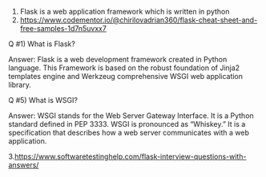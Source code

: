 1. Flask is a web application framework which is written in python
2. https://www.codementor.io/@chirilovadrian360/flask-cheat-sheet-and-free-samples-1d7n5uvxx7

Q #1) What is Flask?

Answer: Flask is a web development framework created in Python language. This Framework is based on the robust foundation of Jinja2 templates engine and Werkzeug comprehensive WSGI web application library.

Q #5) What is WSGI?

Answer: WSGI stands for the Web Server Gateway Interface. It is a Python standard defined in PEP 3333. WSGI is pronounced as “Whiskey.” It is a specification that describes how a web server communicates with a web application.

3.https://www.softwaretestinghelp.com/flask-interview-questions-with-answers/
